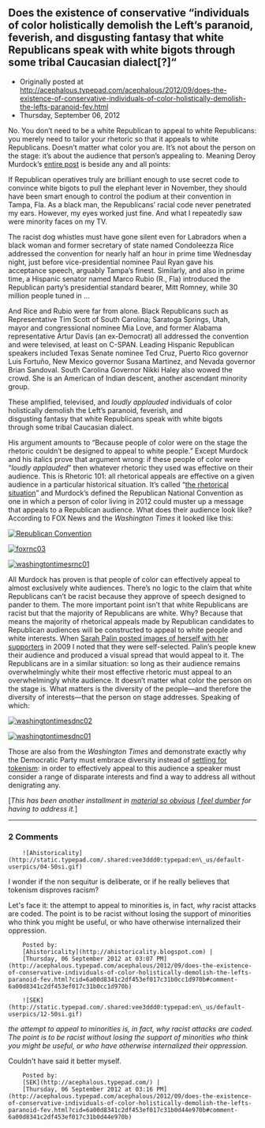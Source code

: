 ## Does the existence of conservative “individuals of color holistically demolish the Left’s paranoid, feverish, and disgusting fantasy that white Republicans speak with white bigots through some tribal Caucasian dialect[?]“

 * Originally posted at http://acephalous.typepad.com/acephalous/2012/09/does-the-existence-of-conservative-individuals-of-color-holistically-demolish-the-lefts-paranoid-fev.html
 * Thursday, September 06, 2012



No. You don’t need to be a white Republican to appeal to white 
Republicans: you merely need to tailor your rhetoric so that it appeals 
to white Republicans. Doesn’t matter what color you are. It’s not about 
the person on the stage: it’s about the audience that person’s appealing
 to. Meaning Deroy Murdock’s [entire post](http://www.nationalreview.com/corner/316052/rnc-speakers-undermined-racist-code-deroy-murdock) is beside any and all points:

If Republican operatives truly  are brilliant enough to 
use secret code to convince white bigots to  pull the elephant lever in 
November, they should have been smart enough  to control the podium at 
their convention in Tampa, Fla. As a black man,  the Republicans’ racial
 code never penetrated my ears. However, my eyes  worked just fine. And 
what I repeatedly saw were minority faces on my  TV.

The racist dog whistles must have gone silent even for Labradors when
  a black woman and former secretary of state named Condoleezza Rice  
addressed the convention for nearly half an hour in prime time Wednesday
  night, just before vice-presidential nominee Paul Ryan gave his  
acceptance speech, arguably Tampa’s finest. Similarly, and also in prime
  time, a Hispanic senator named Marco Rubio (R., Fla) introduced the  
Republican party’s presidential standard bearer, Mitt Romney, while 30  
million people tuned in …

And Rice and Rubio were far from alone. Black Republicans such as  
Representative Tim Scott of South Carolina; Saratoga Springs, Utah,  
mayor and congressional nominee Mia Love, and former Alabama  
representative Artur Davis (an ex-Democrat) all addressed the convention
  and were televised, at least on C-SPAN. Leading Hispanic Republican  
speakers included Texas Senate nominee Ted Cruz, Puerto Rico governor  
Luis Fortuño, New Mexico governor Susana Martinez, and Nevada governor  
Brian Sandoval. South Carolina Governor Nikki Haley also wowed the  
crowd. She is an American of Indian descent, another ascendant minority 
 group.

These amplified, televised, and _loudly applauded_ individuals
  of color holistically demolish the Left’s paranoid, feverish, and  
disgusting fantasy that white Republicans speak with white bigots  
through some tribal Caucasian dialect.

His argument amounts to “Because people of color were on the stage 
the rhetoric couldn’t be designed to appeal to white people.” Except 
Murdock and his italics prove that argument wrong: if these people of 
color were “_loudly applauded_” then whatever rhetoric they used 
was effective on their audience. This is Rhetoric 101: all rhetorical 
appeals are effective on a given audience in a particular historical 
situation. It’s called “[the rhetorical situation](http://www.lawyersgunsmoneyblog.com/2011/01/what-is-violent-rhetoric)”
 and Murdock’s defined the Republican National Convention as one in 
which a person of color living in 2012 could muster up a message that 
appeals to a Republican audience. What does their audience look like? 
According to FOX News and the _Washington Times_ it looked like this:

[![Republican Convention](http://www.lawyersgunsmoneyblog.com/wp-content/uploads/2012/09/foxrnc02.jpg "Republican Convention")](http://www.lawyersgunsmoneyblog.com/wp-content/uploads/2012/09/washingtontimesrnc01.jpg)

[![foxrnc03](http://www.lawyersgunsmoneyblog.com/wp-content/uploads/2012/09/foxrnc03.jpg "foxrnc03")](http://www.lawyersgunsmoneyblog.com/wp-content/uploads/2012/09/washingtontimesrnc01.jpg)

[![washingtontimesrnc01](http://www.lawyersgunsmoneyblog.com/wp-content/uploads/2012/09/washingtontimesrnc01.jpg "washingtontimesrnc01")](http://www.lawyersgunsmoneyblog.com/wp-content/uploads/2012/09/washingtontimesrnc01.jpg)

All Murdock has proven is that people of color can effectively appeal
 to almost exclusively white audiences. There’s no logic to the claim 
that white Republicans can’t be racist because they approve of speech 
designed to pander to them. The more important point isn’t that white 
Republicans are racist but that the majority of Republicans are white. 
Why? Because that means the majority of rhetorical appeals made by 
Republican candidates to Republican audiences will be constructed to 
appeal to white people and white interests. When [Sarah Palin posted images of herself with her supporters](http://www.lawyersgunsmoneyblog.com/2009/11/you-only-noticed-im-white-because-youre-a-racist)
 in 2009 I noted that they were self-selected. Palin’s people knew their
 audience and produced a visual spread that would appeal to it. The 
Republicans are in a similar situation: so long as their audience 
remains overwhelmingly white their most effective rhetoric must appeal 
to an overwhelmingly white audience. It doesn’t matter what color the 
person on the stage is. What matters is the diversity of the people—and 
therefore the diversity of interests—that the person on stage addresses.
 Speaking of which:

[![washingtontimesdnc02](http://www.lawyersgunsmoneyblog.com/wp-content/uploads/2012/09/washingtontimesdnc02.jpg "washingtontimesdnc02")](http://www.lawyersgunsmoneyblog.com/wp-content/uploads/2012/09/washingtontimesdnc01.jpg)

[![washingtontimesdnc01](http://www.lawyersgunsmoneyblog.com/wp-content/uploads/2012/09/washingtontimesdnc01.jpg "washingtontimesdnc01")](http://www.lawyersgunsmoneyblog.com/wp-content/uploads/2012/09/washingtontimesdnc01.jpg)

Those are also from the _Washington Times_ and demonstrate exactly why the Democratic Party must embrace diversity instead of [settling for tokenism](http://www.lawyersgunsmoneyblog.com/2010/04/the-tea-partys-love-affair-with-tokenism):
 in order to effectively appeal to this audience a speaker must consider
 a range of disparate interests and find a way to address all without 
denigrating any.

[_This has been another installment in [material so obvious](http://www.lawyersgunsmoneyblog.com/2012/08/dear-the-media) [I feel dumber](http://www.lawyersgunsmoneyblog.com/2012/09/why-is-mentioning-food-stamps-or-chicago-a-racist-dog-whistle-because-conservatives-made-it-one) for having to address it._]

		

* * *

### 2 Comments 

		

                
[]()

	

		![Ahistoricality](http://static.typepad.com/.shared:vee3ddd0:typepad:en\_us/default-userpics/04-50si.gif)
	

	

		

I wonder if the non sequitur is deliberate, or if he really believes that tokenism disproves racism?

Let's face it: the attempt to appeal to minorities is, in fact, _why_ racist attacks are coded. The point is to be racist without losing the support of minorities who think you might be useful, or who have otherwise internalized their oppression.

	

		Posted by:
		[Ahistoricality](http://ahistoricality.blogspot.com) |
		[Thursday, 06 September 2012 at 03:07 PM](http://acephalous.typepad.com/acephalous/2012/09/does-the-existence-of-conservative-individuals-of-color-holistically-demolish-the-lefts-paranoid-fev.html?cid=6a00d8341c2df453ef017c31b0cc1d970b#comment-6a00d8341c2df453ef017c31b0cc1d970b)

[]()

	

		![SEK](http://static.typepad.com/.shared:vee3ddd0:typepad:en\_us/default-userpics/12-50si.gif)
	

	

		

_the attempt to appeal to minorities is, in fact, why racist attacks are coded. The point is to be racist without losing the support of minorities who think you might be useful, or who have otherwise internalized their oppression._

Couldn't have said it better myself.

	

		Posted by:
		[SEK](http://acephalous.typepad.com/) |
		[Thursday, 06 September 2012 at 03:16 PM](http://acephalous.typepad.com/acephalous/2012/09/does-the-existence-of-conservative-individuals-of-color-holistically-demolish-the-lefts-paranoid-fev.html?cid=6a00d8341c2df453ef017c31b0d44e970b#comment-6a00d8341c2df453ef017c31b0d44e970b)

		

        